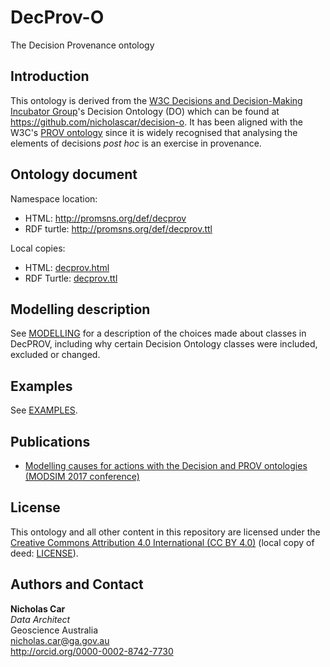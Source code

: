 # DecProv-O
The Decision Provenance ontology


## Introduction
This ontology is derived from the [W3C Decisions and Decision-Making Incubator Group](https://www.w3.org/2005/Incubator/decision/)'s Decision Ontology (DO) which can be found at <https://github.com/nicholascar/decision-o>. It has been aligned with the W3C's [PROV ontology](https://www.w3.org/TR/prov-o/) since it is widely recognised that analysing the elements of decisions *post hoc* is an exercise in provenance.


## Ontology document
Namespace location:
* HTML: <http://promsns.org/def/decprov>
* RDF turtle: <http://promsns.org/def/decprov.ttl>

Local copies:
* HTML: [decprov.html](decprov.html)  
* RDF Turtle: [decprov.ttl](decprov.ttl)


## Modelling description
See [MODELLING](MODELING.md) for a description of the choices made about classes in DecPROV, including why certain Decision Ontology classes were included, excluded or changed.


## Examples
See [EXAMPLES](EXAMPLES.md).


## Publications
* [Modelling causes for actions with the Decision and PROV ontologies (MODSIM 2017 conference)](http://github.com/nicholascar/decprov-ont/blob/master/references/Car2017-Modelling-causes-for-actions-with-the-Decision-and-PROV-ontologies.pdf)


## License
This ontology and all other content in this repository are licensed under the [Creative Commons Attribution 4.0 International (CC BY 4.0)](https://creativecommons.org/licenses/by/4.0/) (local copy of deed: [LICENSE](LICENSE)).


## Authors and Contact
**Nicholas Car**  
*Data Architect*  
Geoscience Australia  
<nicholas.car@ga.gov.au>  
<http://orcid.org/0000-0002-8742-7730>  
